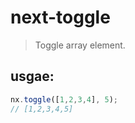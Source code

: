 # next-toggle
> Toggle array element.


## usgae:
```js
nx.toggle([1,2,3,4], 5);
// [1,2,3,4,5]
```
